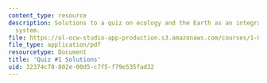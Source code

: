 ```yaml
---
content_type: resource
description: Solutions to a quiz on ecology and the Earth as an integrated dynamic
  system.
file: https://ol-ocw-studio-app-production.s3.amazonaws.com/courses/1-018j-ecology-i-the-earth-system-fall-2009/32374c78802e00d5c7f5f79e535fad32_MIT1_018JF09_exam_1.pdf
file_type: application/pdf
resourcetype: Document
title: 'Quiz #1 Solutions'
uid: 32374c78-802e-00d5-c7f5-f79e535fad32
---
```

